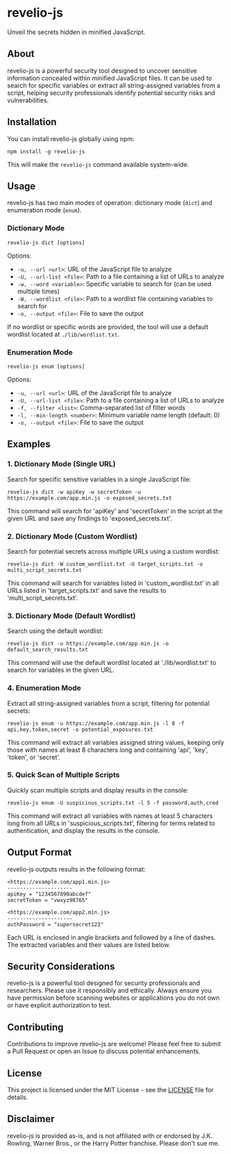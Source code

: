 # revelio-js

Unveil the secrets hidden in minified JavaScript.

## About

revelio-js is a powerful security tool designed to uncover sensitive information concealed within minified JavaScript files. It can be used to search for specific variables or extract all string-assigned variables from a script, helping security professionals identify potential security risks and vulnerabilities.

## Installation

You can install revelio-js globally using npm:

```
npm install -g revelio-js
```

This will make the `revelio-js` command available system-wide.

## Usage

revelio-js has two main modes of operation: dictionary mode (`dict`) and enumeration mode (`enum`).

### Dictionary Mode

```
revelio-js dict [options]
```

Options:
- `-u, --url <url>`: URL of the JavaScript file to analyze
- `-U, --url-list <file>`: Path to a file containing a list of URLs to analyze
- `-w, --word <variable>`: Specific variable to search for (can be used multiple times)
- `-W, --wordlist <file>`: Path to a wordlist file containing variables to search for
- `-o, --output <file>`: File to save the output

If no wordlist or specific words are provided, the tool will use a default wordlist located at `./lib/wordlist.txt`.

### Enumeration Mode

```
revelio-js enum [options]
```

Options:
- `-u, --url <url>`: URL of the JavaScript file to analyze
- `-U, --url-list <file>`: Path to a file containing a list of URLs to analyze
- `-f, --filter <list>`: Comma-separated list of filter words
- `-l, --min-length <number>`: Minimum variable name length (default: 0)
- `-o, --output <file>`: File to save the output

## Examples

### 1. Dictionary Mode (Single URL)

Search for specific sensitive variables in a single JavaScript file:

```
revelio-js dict -w apiKey -w secretToken -u https://example.com/app.min.js -o exposed_secrets.txt
```

This command will search for 'apiKey' and 'secretToken' in the script at the given URL and save any findings to 'exposed_secrets.txt'.

### 2. Dictionary Mode (Custom Wordlist)

Search for potential secrets across multiple URLs using a custom wordlist:

```
revelio-js dict -W custom_wordlist.txt -U target_scripts.txt -o multi_script_secrets.txt
```

This command will search for variables listed in 'custom_wordlist.txt' in all URLs listed in 'target_scripts.txt' and save the results to 'multi_script_secrets.txt'.

### 3. Dictionary Mode (Default Wordlist)

Search using the default wordlist:

```
revelio-js dict -u https://example.com/app.min.js -o default_search_results.txt
```

This command will use the default wordlist located at './lib/wordlist.txt' to search for variables in the given URL.

### 4. Enumeration Mode

Extract all string-assigned variables from a script, filtering for potential secrets:

```
revelio-js enum -u https://example.com/app.min.js -l 8 -f api,key,token,secret -o potential_exposures.txt
```

This command will extract all variables assigned string values, keeping only those with names at least 8 characters long and containing 'api', 'key', 'token', or 'secret'.

### 5. Quick Scan of Multiple Scripts

Quickly scan multiple scripts and display results in the console:

```
revelio-js enum -U suspicious_scripts.txt -l 5 -f password,auth,cred
```

This command will extract all variables with names at least 5 characters long from all URLs in 'suspicious_scripts.txt', filtering for terms related to authentication, and display the results in the console.

## Output Format

revelio-js outputs results in the following format:

```
<https://example.com/app1.min.js>
---------------------
apiKey = "1234567890abcdef"
secretToken = "vwxyz98765"

<https://example.com/app2.min.js>
---------------------
authPassword = "supersecret123"
```

Each URL is enclosed in angle brackets and followed by a line of dashes. The extracted variables and their values are listed below.

## Security Considerations

revelio-js is a powerful tool designed for security professionals and researchers. Please use it responsibly and ethically. Always ensure you have permission before scanning websites or applications you do not own or have explicit authorization to test.

## Contributing

Contributions to improve revelio-js are welcome! Please feel free to submit a Pull Request or open an Issue to discuss potential enhancements.

## License

This project is licensed under the MIT License - see the [LICENSE](LICENSE) file for details.

## Disclaimer

revelio-js is provided as-is, and is not affiliated with or endorsed by J.K. Rowling, Warner Bros., or the Harry Potter franchise. Please don't sue me.